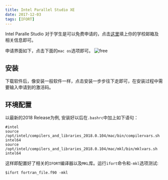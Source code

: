 ```yaml
---
title: Intel Parallel Studio XE
date: 2017-12-03
tags: [IFORT]
---
```


Intel Paralle Studio 对于学生是可以免费申请的，点击[这里](https://software.intel.com/en-us/qualify-for-free-software/student)填上你的学校邮箱及相关信息即可。

申请界面如下，点击下面的`mac os`选项即可。
![free](http://or9a8nskt.bkt.clouddn.com/free.png)

## 安装

下载软件后，像安装一般软件一样，点击安装一步步往下走即可，在安装过程中需要输入申请到的激活码。

## 环境配置

以最新的2018 Release为例, 安装好以后在`.bashrc`中加上如下语句：

```
#intel
source /opt/intel/compilers_and_libraries_2018.0.104/mac/bin/compilervars.sh intel64
source /opt/intel/compilers_and_libraries_2018.0.104/mac/mkl/bin/mklvars.sh intel64
```

这样即配置好了相关的`IFORT`编译器以及`MKL`库。运行`ifort`命令和`-mkl`选项测试:

```
$ifort fortran_file.f90 -mkl
```




